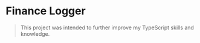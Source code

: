 # Finance Logger

> This project was intended to further improve my TypeScript skills and knowledge.
